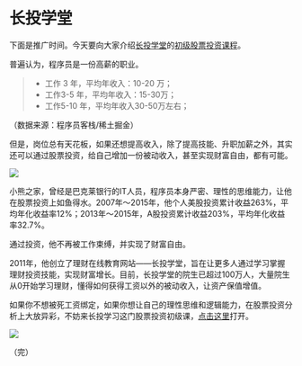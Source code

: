 # 长投学堂

 下面是推广时间。今天要向大家介绍[长投学堂](http://www.ichangtou.com/?utm_source=ruanyifeng&utm_medium=ruanyifeng)的[初级股票投资课程](http://www.ichangtou.com/#activitydetail:activity?id=60.html)。

普遍认为，程序员是一份高薪的职业。

> - 工作 3 年，平均年收入：10-20 万；
> - 工作3-5 年，平均年收入：15-30万；
> - 工作5-10 年，平均年收入30-50万左右；

（数据来源：程序员客栈/稀土掘金）

但是，岗位总有天花板，如果还想提高收入，除了提高技能、升职加薪之外，其实还可以通过股票投资，给自己增加一份被动收入，甚至实现财富自由，都有可能。

[![](http://www.ruanyifeng.com/blogimg/asset/2017/bg2017072601.png)](http://www.ichangtou.com/?utm_source=ruanyifeng&utm_medium=ruanyifeng)

小熊之家，曾经是巴克莱银行的IT人员，程序员本身严密、理性的思维能力，让他在股票投资上如鱼得水。2007年～2015年，他个人美股投资累计收益263%，平均年化收益率12%；2013年～2015年，A股投资累计收益203%，平均年化收益率32.7%。

通过投资，他不再被工作束缚，并实现了财富自由。

2011年，他创立了理财在线教育网站——长投学堂，旨在让更多人通过学习掌握理财投资技能，实现财富增长。目前，长投学堂的院生已超过100万人，大量院生从0开始学习理财，懂得如何获得工资以外的被动收入，让资产保值增值。

如果你不想被死工资绑定，如果你想让自己的理性思维和逻辑能力，在股票投资分析上大放异彩，不妨来长投学习这门股票投资初级课，[点击这里](http://www.ichangtou.com/#activitydetail:activity?id=60.html)打开。

[![](http://www.ruanyifeng.com/blogimg/asset/2017/bg2017072602.png)](http://www.ichangtou.com/#activitydetail:activity?id=60.html)

（完）